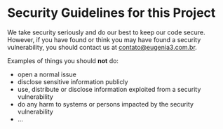 # Security Guidelines for this Project

We take security seriously and do our best to keep our code secure. However, if you have found or think you may have found a security vulnerability, you should contact us at contato@eugenia3.com.br.

Examples of things you should **not** do:

- open a normal issue
- disclose sensitive information publicly
- use, distribute or disclose information exploited from a security vulnerability
- do any harm to systems or persons impacted by the security vulnerability
- ...
